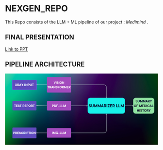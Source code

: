 # NEXGEN_REPO

This Repo consists of the LLM + ML pipeline of our project : *_Medimind_* .

## FINAL PRESENTATION

[Link to PPT]([https://www.canva.com/design/DAGBs3Xdhio/BqN1ayPcx8ItV5Zo4-wMOw/edit?utm_content=DAGBs3Xdhio&utm_campaign=designshare&utm_medium=link2&utm_source=sharebutton](https://www.canva.com/design/DAGBs3Xdhio/mw-QlOjv5eYjrR1xVzuC9w/view?utm_content=DAGBs3Xdhio&utm_campaign=designshare&utm_medium=link&utm_source=editor))

## PIPELINE ARCHITECTURE

![PIPELINE](ML+LLM.png)

